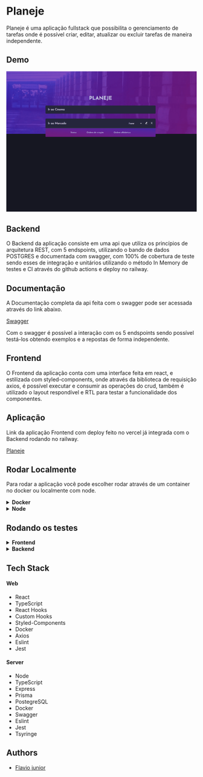 # Planeje

Planeje é uma aplicação fullstack que possibilita o gerenciamento de tarefas onde é possível criar, editar, atualizar ou excluir tarefas de maneira independente.

## Demo

![](./Planeje.gif)

## Backend

O Backend da aplicação consiste em uma api que utiliza os princípios de arquitetura REST, com 5 endspoints, utilizando o bando de dados POSTGRES e documentada com swagger, com 100% de cobertura de teste sendo esses de integração e unitários utilizando o método In Memory de testes e CI através do github actions e deploy no railway.

## Documentação

A Documentação completa da api feita com o swagger pode ser acessada através do link abaixo.

[Swagger](https://projete-production.up.railway.app/api-docs/)

Com o swagger é possível a interação com os 5 endspoints sendo possível testá-los obtendo exemplos e a repostas de forma independente.

## Frontend

O Frontend da aplicação conta com uma interface feita em react, e estilizada com styled-components, onde através da biblioteca de requisição axios, é possível executar e consumir as operações do crud, também é utilizado o layout respondível e RTL para testar a funcionalidade dos componentes.

## Aplicação

Link da aplicação Frontend com deploy feito no vercel já integrada com o Backend rodando no railway.

[Planeje](https://planeje.vercel.app/)

## Rodar Localmente

Para rodar a aplicação você pode escolher rodar através de um container no docker ou localmente com node.

<details>
<summary><b>Docker</b></summary>

## Pré-Requisitos

Para rodar a aplicação é necessário ter instalado corretamente o [Docker](https://docs.docker.com/get-docker/) e o [Docker-Compose](https://docs.docker.com/compose/install/).

## Rodando no Docker

Clone o projeto

```bash
  git clone git@github.com:fpdsjr/Projete.git
```

Navegue até o diretório do projeto

```bash
  cd Projete
```

Rode a aplicação no docker

```bash
  docker-compose up -d --build
```

Apos conclusão da montagem do container a aplicação vai estar disponível nos endereços abaixo:

```bash
  Backend: http://localhost:3333
  Frontend: http://localhost:3000
```

</details>

<details>
<summary><b>Node</b></summary>

## Pré-Requisitos

Para rodar a aplicação é necessário ter instalado o [Node](https://nodejs.org/en/) e um banco de dados funcionando [PostgreSQL](https://www.postgresql.org/)

## Rodando no Node

O Projeto conta com um repositório monorepo, então para tudo funcionar corretamente precisamos ligar o Frontend e o Backend de maneira independente, siga os passos abaixo.

Clone o projeto

```bash
  git clone git@github.com:fpdsjr/Projete.git
```

Navegue até o diretório do projeto

```bash
  cd Projete
```

Entre no diretório server para ligar o Backend

```bash
  cd server
```

Instalando as dependências

```bash
  yarn
```

Rodando Localmente

```bash
  yarn start
```

Pronto agora temos o Backend rodando

```bash
  Backend: http://localhost:3333
```

##Vamos para a parte do Frontend.

Volte de diretório para a raiz do projeto

```bash
  cd ..
```

Entre no diretório onde esta contido o frontend

```bash
  cd web
```

Instalando as dependências

```bash
  yarn
```

Ligando o frontend

```bash
  yarn start
```

Agora com o Frontend Ligado temos a aplicação funcionado já integrada com o Backend e funcionando

```bash
  Frontend: http://localhost:3000
```

</details>

## Rodando os testes

<details>
<summary><b>Frontend</b></summary>

Entre no diretório web

```bash
  cd web
```

Instalando as dependências

```bash
  yarn
```

Rodando os testes

```bash
  yarn test
```

</details>

<details>
<summary><b>Backend</b></summary>

Entre no diretório web

```bash
  cd server
```

Instalando as dependências

```bash
  yarn
```

Rodando os testes

```bash
  yarn test
```

</details>

## Tech Stack

#### Web

- React
- TypeScript
- React Hooks
- Custom Hooks
- Styled-Components
- Docker
- Axios
- Eslint
- Jest

#### Server

- Node
- TypeScript
- Express
- Prisma
- PostegreSQL
- Docker
- Swagger
- Eslint
- Jest
- Tsyringe

## Authors

- [Flavio junior](https://github.com/fpdsjr)
